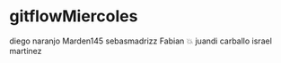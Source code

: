 # gitflowMiercoles

diego naranjo
Marden145
sebasmadrizz
Fabian :boom:
juandi carballo
israel martinez
